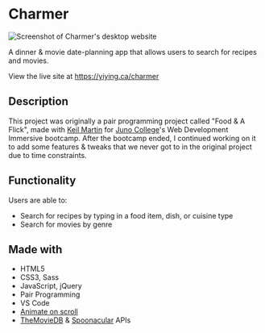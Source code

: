 # Charmer

![Screenshot of Charmer's desktop website](https://i.imgur.com/WpnUhCD.jpg)

A dinner &amp; movie date-planning app that allows users to search for recipes and movies.

View the live site at https://yiying.ca/charmer

## Description

This project was originally a pair programming project called "Food & A Flick", made with [Keil Martin](https://github.com/keilmart) for [Juno College](https://junocollege.com)'s Web Development Immersive bootcamp. After the bootcamp ended, I continued working on it to add some features & tweaks that we never got to in the original project due to time constraints.

## Functionality

Users are able to:

- Search for recipes by typing in a food item, dish, or cuisine type
- Search for movies by genre

## Made with

- HTML5
- CSS3, Sass
- JavaScript, jQuery
- Pair Programming
- VS Code
- [Animate on scroll](https://michalsnik.github.io/aos/)
- [TheMovieDB](themoviedb.org) & [Spoonacular](spoonacular.com) APIs
